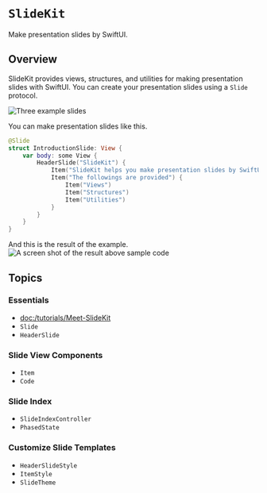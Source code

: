 # ``SlideKit``

Make presentation slides by SwiftUI.

## Overview

SlideKit provides views, structures, and utilities for making presentation slides with SwiftUI.
You can create your presentation slides using a ``Slide`` protocol.


![Three example slides](SlideKit_Essentials.png)

You can make presentation slides like this.
```swift
@Slide
struct IntroductionSlide: View {
    var body: some View {
        HeaderSlide("SlideKit") {
            Item("SlideKit helps you make presentation slides by SwiftUI")
            Item("The followings are provided") {
                Item("Views")
                Item("Structures")
                Item("Utilities")
            }
        }
    }
}
```
And this is the result of the example.
![A screen shot of the result above sample code](IntroductionSlide.png)

## Topics

### Essentials

- <doc:/tutorials/Meet-SlideKit>
- ``Slide``
- ``HeaderSlide``

### Slide View Components

- ``Item``
- ``Code``

### Slide Index

- ``SlideIndexController``
- ``PhasedState``

### Customize Slide Templates

- ``HeaderSlideStyle``
- ``ItemStyle`` 
- ``SlideTheme``

